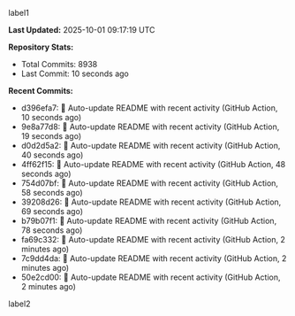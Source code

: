 
label1 
<!-- ACTIVITY_START -->
**Last Updated:** 2025-10-01 09:17:19 UTC

**Repository Stats:**
- Total Commits: 8938
- Last Commit: 10 seconds ago

**Recent Commits:**
- d396efa7: 🤖 Auto-update README with recent activity (GitHub Action, 10 seconds ago)
- 9e8a77d8: 🤖 Auto-update README with recent activity (GitHub Action, 19 seconds ago)
- d0d2d5a2: 🤖 Auto-update README with recent activity (GitHub Action, 40 seconds ago)
- 4ff62f15: 🤖 Auto-update README with recent activity (GitHub Action, 48 seconds ago)
- 754d07bf: 🤖 Auto-update README with recent activity (GitHub Action, 58 seconds ago)
- 39208d26: 🤖 Auto-update README with recent activity (GitHub Action, 69 seconds ago)
- b79b07f1: 🤖 Auto-update README with recent activity (GitHub Action, 78 seconds ago)
- fa69c332: 🤖 Auto-update README with recent activity (GitHub Action, 2 minutes ago)
- 7c9dd4da: 🤖 Auto-update README with recent activity (GitHub Action, 2 minutes ago)
- 50e2cd00: 🤖 Auto-update README with recent activity (GitHub Action, 2 minutes ago)
<!-- ACTIVITY_END -->

label2
